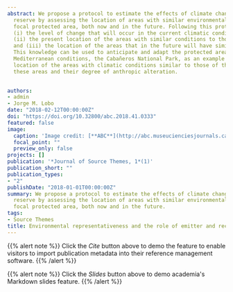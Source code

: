 ```yaml
---
abstract: We propose a protocol to estimate the effects of climate change on species inhabiting a 
  reserve by assessing the location of areas with similar environmental conditions to a 
  focal protected area, both now and in the future. Following this protocol it is possible to estimate.
  (i) the level of change that will occur in the current climatic conditions of a reserve.
  (ii) the present location of the areas with similar conditions to those this reserve will have in the future (emitter areas)
  and (iii) the location of the areas that in the future will have similar environmental conditions to those existing in the studied protected area (recipient areas).
  This knowledge can be used to anticipate and adapt the protected area against future changes. In this study, we used an Iberian reserve representative of the
  Mediterranean conditions, the Cabañeros National Park, as an example to calculate the extension, fragmentation and
  location of the areas with climatic conditions similar to those of the reserve. We also determined the connectivity between
  these areas and their degree of anthropic alteration.
  

authors:
- admin
- Jorge M. Lobo
date: "2018-02-12T00:00:00Z"
doi: "https://doi.org/10.32800/abc.2018.41.0333"
featured: false
image:
  caption: 'Image credit: [**ABC**](http://abc.museucienciesjournals.cat/volume-41-2-2018-abc/environmental-representativeness-and-the-role-of-emitter-and-recipient-areas-in-the-future-trajectory-of-a-protected-area-under-climate-change/?lang=en)'
  focal_point: ""
  preview_only: false
projects: []
publication: '*Journal of Source Themes, 1*(1)'
publication_short: ""
publication_types:
- "2"
publishDate: "2018-01-01T00:00:00Z"
summary: We propose a protocol to estimate the effects of climate change on species inhabiting a 
  reserve by assessing the location of areas with similar environmental conditions to a 
  focal protected area, both now and in the future.
tags:
- Source Themes
title: Environmental representativeness and the role of emitter and recipient areas in the future trajectory of a protected area under climate change
---
```


{{% alert note %}}
Click the *Cite* button above to demo the feature to enable visitors to import publication metadata into their reference management software.
{{% /alert %}}

{{% alert note %}}
Click the *Slides* button above to demo academia's Markdown slides feature.
{{% /alert %}}

